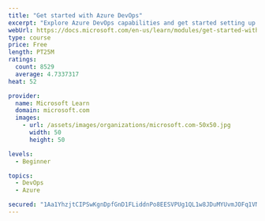 ```yaml
---
title: "Get started with Azure DevOps"
excerpt: "Explore Azure DevOps capabilities and get started setting up your own organization knowing what separates elite performers from low performers."
webUrl: https://docs.microsoft.com/en-us/learn/modules/get-started-with-devops/
type: course
price: Free
length: PT25M
ratings:
  count: 8529
  average: 4.7337317
heat: 52

provider:
  name: Microsoft Learn
  domain: microsoft.com
  images:
    - url: /assets/images/organizations/microsoft.com-50x50.jpg
      width: 50
      height: 50

levels:
  - Beginner

topics:
  - DevOps
  - Azure

secured: "1Aa1YhzjtCIPSwKgnDpfGnD1FLiddnPo8EESVPUg1QL1w8JDuMYUvmJOFq1VNEmxU4H067WpFlZGfXJk1s2mPhmx1NSrlYXOyadbBbAtd+Fr1lkkvBHCQqC4dOFjLziJnc3e/Lbt1JQTqwWxo+oIFZMxK4z7GaTcS/DnnQWtWyroy9JKvVAMoba5Bb8q9cFIK5+QJvXbBx/EY+Nk8xKYhEGip7Pk3MADmxh/ldYEia/JA+RvOtM9eAV6FELBOdCSPmc+7cywk5mrClTZpC0vywf1N+4u37byixL3fAg53Po+SI3/NBIH1P2lWt/yxYP5l1pOrDK7TM1LrUDOo+dbsyt5QgfXWxoo6TkH/8ud/rk1qIwK4cAN3sSDm2Jnu+B14H5BCJVi9E3je1s+jmNy6Gfhci/y1U9T5j3mEr5Uifw=;FrcKaTOOCmlqCxuRMGoAdQ=="
---
```


